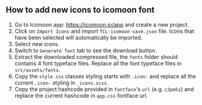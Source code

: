 ## How to add new icons to icomoon font

1. Go to Icomoon app: https://icomoon.io/app and create a new project.
2. Click on `Import Icons` and import `TCL-icomoon-save.json` file. Icons that have been selected will automatically be imported.
3. Select new icons.
4. Switch to `Generate font` tab to see the download button.
5. Extract the downloaded compressed file, the `fonts` folder should contains 4 font typeface files. Replace all the font typeface files in `src/assets/fonts`.
6. Copy the `style.css` classes styling starts with `.icon-` and replace all the current `.icon-` styling in `_icons.scss`.
7. Copy the project hashcode provided in `fontface`'s `url` (e.g. `c3pm5z`) and replace the current hashcode in `app.css` fontface url.

